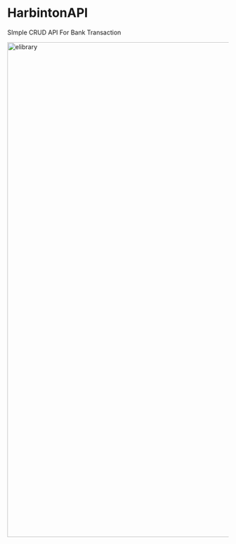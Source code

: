 # HarbintonAPI
SImple CRUD API For Bank Transaction

<img width="1128" alt="elibrary" src="https://user-images.githubusercontent.com/58959180/187664265-b80f9197-343c-4683-812a-f9b69a367459.png">
